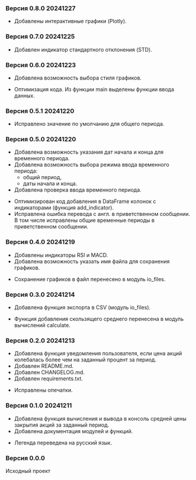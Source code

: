 ### Версия 0.8.0 20241227
+ Добавлены интерактивные графики (Plotly).

### Версия 0.7.0 20241225
+ Добавлен индикатор стандартного отклонения (STD).

### Версия 0.6.0 20241223
+ Добавлена возможность выбора стиля графиков.
* Оптимизация кода. Из функции main выделены функции ввода данных.

### Версия 0.5.1 20241220
* Исправлено значение по умолчанию для общего периода.

### Версия 0.5.0 20241220
+ Добавлена возможность указания дат начала и конца для временного периода.
+ Добавлена возможность выбора режима ввода временного периода:
    * общий период,
    * даты начала и конца.
+ Добавлена проверка ввода временного периода.
* Оптимизирован код добавления в DataFrame колонок с индикаторами (функция add_indicator).
* Исправлена ошибка перевода с англ. в приветственном сообщении.
  В том числе исправлены общие временные периоды в приветственном сообщении.

### Версия 0.4.0 20241219
+ Добавлены индикаторы RSI и MACD.
+ Добавлена возможность указать имя файла для сохранения графиков.
* Сохранение графиков в файл перенесено в модуль io_files.

### Версия 0.3.0 20241214
+ Добавлена функция экспорта в CSV (модуль io_files).
* Функция добавления скользящего среднего перенесена в модуль вычислений calculate.

### Версия 0.2.0 20241213
+ Добавлена функция уведомления пользователя, если цена акций колебалась более чем на заданный процент за период.
+ Добавлен README.md.
+ Добавлен CHANGELOG.md.
+ Добавлен requirements.txt.
* Исправлены опечатки.

### Версия 0.1.0 20241211
+ Добавлена функция вычисления и вывода в консоль средней цены закрытия акций за заданный период.
+ Добавлена документация модулей и функций.
* Легенда переведена на русский язык.

### Версия 0.0.0
Исходный проект
